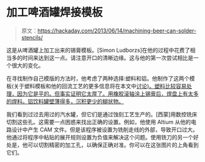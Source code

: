 # 加工啤酒罐焊接模板

> 原文：<https://hackaday.com/2013/06/14/machining-beer-can-solder-stencils/>

这是从啤酒罐上加工出来的锡膏模板。[Simon Ludborzs]在他的过程中花费了相当多的时间来达到这一点。请注意开口的清晰边缘。这与他的第一次尝试相比是一个很大的变化。

在寻找制作自己模版的方法时，他考虑了两种选择:塑料和铝。他制作了这两个模板(关于塑料模板和他的回流工艺的更多信息将在本文中[讨论)。塑料比较容易处理，因为它是平的。但事实证明它太厚了。用橡胶滚轴涂上锡膏后，焊盘上有太多的焊料。铝饮料罐壁薄得多，沉积更少的糊状物。](http://ludzinc.blogspot.com.au/2013/06/stencil-success.html)

我们看到过过去用过的汽水罐，但它们是通过蚀刻工艺生产的。[西蒙]用数控铣床切割这些孔。这需要一点困惑来找出正确的设置。例如，他使用 Altium 从他的电路设计中产生 CAM 文件。但是该程序被设置为铣削走线的外部，导致开口过大。他通过将程序中粘贴的展开规则设置为负值来解决这个问题。使用铣刀的另一个好处是，他可以切割精密的加工孔，以确保正确对准。你可以在这张图片的上角看到它们。